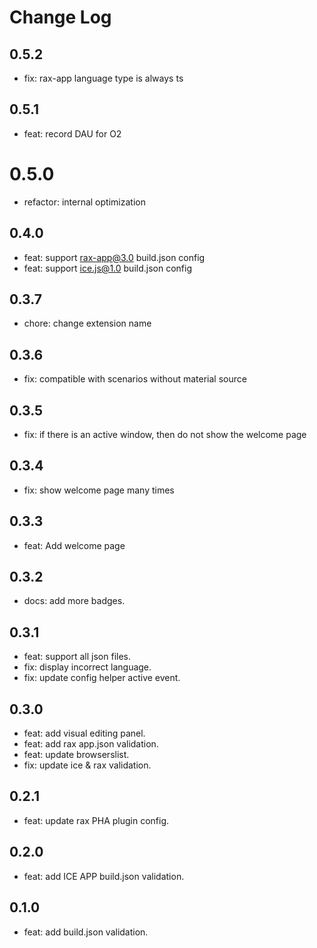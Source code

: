 # Change Log

## 0.5.2

- fix: rax-app language type is always ts

## 0.5.1

- feat: record DAU for O2

# 0.5.0

- refactor: internal optimization

## 0.4.0

- feat: support rax-app@3.0 build.json config
- feat: support ice.js@1.0 build.json config

## 0.3.7

- chore: change extension name

## 0.3.6

- fix: compatible with scenarios without material source

## 0.3.5

- fix: if there is an active window, then do not show the welcome page

## 0.3.4

- fix: show welcome page many times

## 0.3.3

- feat: Add welcome page

## 0.3.2

- docs: add more badges.

## 0.3.1

- feat: support all json files.
- fix: display incorrect language.
- fix: update config helper active event.

## 0.3.0

- feat: add visual editing panel.
- feat: add rax app.json validation.
- feat: update browserslist.
- fix: update ice & rax validation.

## 0.2.1

- feat: update rax PHA plugin config.

## 0.2.0

- feat: add ICE APP build.json validation.

## 0.1.0

- feat: add build.json validation.
